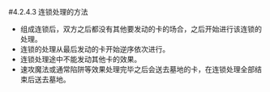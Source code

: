 #4.2.4.3        连锁处理的方法
* 组成连锁后，双方之后都没有其他要发动的卡的场合，之后开始进行该连锁的处理。
* 连锁的处理从最后发动的卡开始逆序依次进行。
* 连锁处理途中不能发动其他卡的效果。
* 速攻魔法或通常陷阱等效果处理完毕之后会送去墓地的卡，在连锁处理全部结束后送去墓地。
